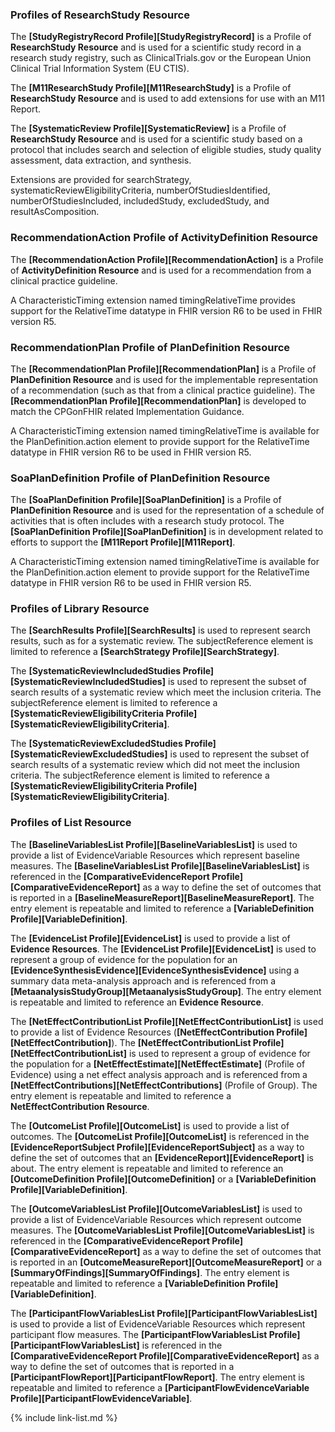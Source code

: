 ### Profiles of ResearchStudy Resource

The **[StudyRegistryRecord Profile][StudyRegistryRecord]** is a Profile of <b>ResearchStudy Resource</b> and is used for a scientific study record in a research study registry, such as ClinicalTrials.gov or the European Union Clinical Trial Information System (EU CTIS).

The **[M11ResearchStudy Profile][M11ResearchStudy]** is a Profile of <b>ResearchStudy Resource</b> and is used to add extensions for use with an M11 Report.

The **[SystematicReview Profile][SystematicReview]** is a Profile of <b>ResearchStudy Resource</b> and is used for a scientific study based on a protocol that includes search and selection of eligible studies, study quality assessment, data extraction, and synthesis.

Extensions are provided for searchStrategy, systematicReviewEligibilityCriteria, numberOfStudiesIdentified, numberOfStudiesIncluded, includedStudy, excludedStudy, and resultAsComposition.

### RecommendationAction Profile of ActivityDefinition Resource

The **[RecommendationAction Profile][RecommendationAction]** is a Profile of <b>ActivityDefinition Resource</b> and is used for a recommendation from a clinical practice guideline.

A CharacteristicTiming extension named timingRelativeTime provides support for the RelativeTime datatype in FHIR version R6 to be used in FHIR version R5.

### RecommendationPlan Profile of PlanDefinition Resource

The **[RecommendationPlan Profile][RecommendationPlan]** is a Profile of <b>PlanDefinition Resource</b> and is used for the implementable representation of a recommendation (such as that from a clinical practice guideline). The **[RecommendationPlan Profile][RecommendationPlan]** is developed to match the CPGonFHIR related Implementation Guidance.

A CharacteristicTiming extension named timingRelativeTime is available for the PlanDefinition.action element to provide support for the RelativeTime datatype in FHIR version R6 to be used in FHIR version R5.

### SoaPlanDefinition Profile of PlanDefinition Resource

The **[SoaPlanDefinition Profile][SoaPlanDefinition]** is a Profile of <b>PlanDefinition Resource</b> and is used for the representation of a schedule of activities that is often includes with a research study protocol. The **[SoaPlanDefinition Profile][SoaPlanDefinition]** is in development related to efforts to support the **[M11Report Profile][M11Report]**.

A CharacteristicTiming extension named timingRelativeTime is available for the PlanDefinition.action element to provide support for the RelativeTime datatype in FHIR version R6 to be used in FHIR version R5.

### Profiles of Library Resource

The **[SearchResults Profile][SearchResults]** is used to represent search results, such as for a systematic review. The subjectReference element is limited to reference a **[SearchStrategy Profile][SearchStrategy]**.

The **[SystematicReviewIncludedStudies Profile][SystematicReviewIncludedStudies]** is used to represent the subset of search results of a systematic review which meet the inclusion criteria. The subjectReference element is limited to reference a **[SystematicReviewEligibilityCriteria Profile][SystematicReviewEligibilityCriteria]**.

The **[SystematicReviewExcludedStudies Profile][SystematicReviewExcludedStudies]** is used to represent the subset of search results of a systematic review which did not meet the inclusion criteria. The subjectReference element is limited to reference a **[SystematicReviewEligibilityCriteria Profile][SystematicReviewEligibilityCriteria]**.

### Profiles of List Resource

The **[BaselineVariablesList Profile][BaselineVariablesList]** is used to provide a list of EvidenceVariable Resources which represent baseline measures. The **[BaselineVariablesList Profile][BaselineVariablesList]** is referenced in the **[ComparativeEvidenceReport Profile][ComparativeEvidenceReport]** as a way to define the set of outcomes that is reported in a **[BaselineMeasureReport][BaselineMeasureReport]**. The entry element is repeatable and limited to reference a **[VariableDefinition Profile][VariableDefinition]**.

The **[EvidenceList Profile][EvidenceList]** is used to provide a list of <b>Evidence Resources</b>. The **[EvidenceList Profile][EvidenceList]** is used to represent a group of evidence for the population for an **[EvidenceSynthesisEvidence][EvidenceSynthesisEvidence]** using a summary data meta-analysis approach and is referenced from a **[MetaanalysisStudyGroup][MetaanalysisStudyGroup]**. The entry element is repeatable and limited to reference an <b>Evidence Resource</b>.

The **[NetEffectContributionList Profile][NetEffectContributionList]** is used to provide a list of Evidence Resources (**[NetEffectContribution Profile][NetEffectContribution]**). The **[NetEffectContributionList Profile][NetEffectContributionList]** is used to represent a group of evidence for the population for a **[NetEffectEstimate][NetEffectEstimate]** (Profile of Evidence) using a net effect analysis approach and is referenced from a **[NetEffectContributions][NetEffectContributions]** (Profile of Group). The entry element is repeatable and limited to reference a <b>NetEffectContribution Resource</b>.

The **[OutcomeList Profile][OutcomeList]** is used to provide a list of outcomes. The **[OutcomeList Profile][OutcomeList]** is referenced in the **[EvidenceReportSubject Profile][EvidenceReportSubject]** as a way to define the set of outcomes that an **[EvidenceReport][EvidenceReport]** is about. The entry element is repeatable and limited to reference an **[OutcomeDefinition Profile][OutcomeDefinition]** or a **[VariableDefinition Profile][VariableDefinition]**.

The **[OutcomeVariablesList Profile][OutcomeVariablesList]** is used to provide a list of EvidenceVariable Resources which represent outcome measures. The **[OutcomeVariablesList Profile][OutcomeVariablesList]** is referenced in the **[ComparativeEvidenceReport Profile][ComparativeEvidenceReport]** as a way to define the set of outcomes that is reported in an **[OutcomeMeasureReport][OutcomeMeasureReport]** or a **[SummaryOfFindings][SummaryOfFindings]**. The entry element is repeatable and limited to reference a **[VariableDefinition Profile][VariableDefinition]**.

The **[ParticipantFlowVariablesList Profile][ParticipantFlowVariablesList]** is used to provide a list of EvidenceVariable Resources which represent participant flow measures. The **[ParticipantFlowVariablesList Profile][ParticipantFlowVariablesList]** is referenced in the **[ComparativeEvidenceReport Profile][ComparativeEvidenceReport]** as a way to define the set of outcomes that is reported in a **[ParticipantFlowReport][ParticipantFlowReport]**. The entry element is repeatable and limited to reference a **[ParticipantFlowEvidenceVariable Profile][ParticipantFlowEvidenceVariable]**.

{% include link-list.md %}